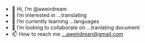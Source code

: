- 👋 Hi, I’m @aweirdream
- 👀 I’m interested in ...translating 
- 🌱 I’m currently learning ...languages
- 💞️ I’m looking to collaborate on ...tranlating document 
- 📫 How to reach me ...aweirdrean@gmail.com

<!---
aweirdream/aweirdream is a ✨ special ✨ repository because its `README.md` (this file) appears on your GitHub profile.
You can click the Preview link to take a look at your changes.
--->
